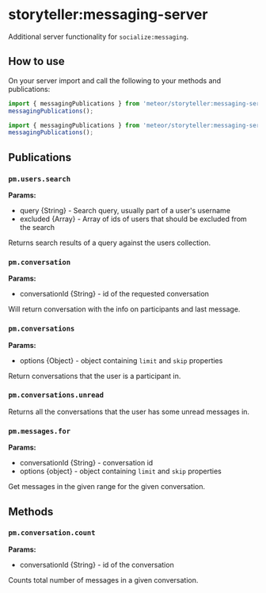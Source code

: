 # storyteller:messaging-server

Additional server functionality for `socialize:messaging`.

## How to use

On your server import and call the following to your methods and publications:

```javascript
import { messagingPublications } from 'meteor/storyteller:messaging-server';
messagingPublications();

import { messagingPublications } from 'meteor/storyteller:messaging-server';
messagingPublications();
```

## Publications

### `pm.users.search`

**Params:**
* query {String} - Search query, usually part of a user's username
* excluded {Array} - Array of ids of users that should be excluded from the search

Returns search results of a query against the users collection.

### `pm.conversation`

**Params:**
* conversationId {String} - id of the requested conversation

Will return conversation with the info on participants and last message.

### `pm.conversations`

**Params:**
* options {Object} - object containing `limit` and `skip` properties

Return conversations that the user is a participant in.

### `pm.conversations.unread`

Returns all the conversations that the user has some unread messages in.

### `pm.messages.for`

**Params:**
* conversationId {String} - conversation id
* options {object} - object containing `limit` and `skip` properties

Get messages in the given range for the given conversation.

## Methods

### `pm.conversation.count`

**Params:**
* conversationId {String} - id of the conversation

Counts total number of messages in a given conversation.
